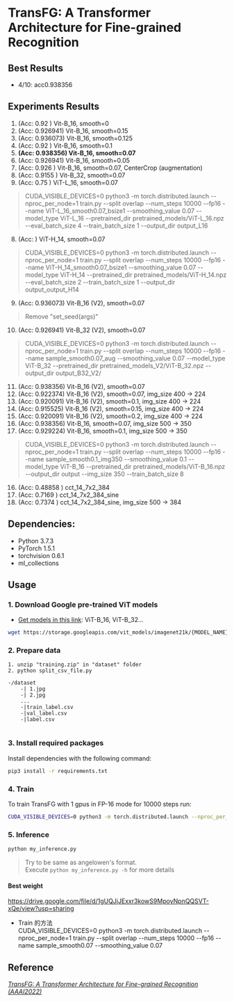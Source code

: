 # TransFG: A Transformer Architecture for Fine-grained Recognition

## Best Results 
* 4/10: acc0.938356

## Experiments Results

1. (Acc: 0.92    ) Vit-B_16, smooth=0
2. (Acc: 0.926941) Vit-B_16, smooth=0.15 
2. (Acc: 0.936073) Vit-B_16, smooth=0.125 
2. (Acc: 0.92    ) Vit-B_16, smooth=0.1
3. **(Acc: 0.938356) Vit-B_16, smooth=0.07**
4. (Acc: 0.926941) Vit-B_16, smooth=0.05
5. (Acc: 0.926   ) Vit-B_16, smooth=0.07, CenterCrop (augmentation)
6. (Acc: 0.9155  ) Vit-B_32, smooth=0.07
7. (Acc: 0.75    ) ViT-L_16, smooth=0.07
> CUDA_VISIBLE_DEVICES=0 python3 -m torch.distributed.launch --nproc_per_node=1 train.py  --split overlap --num_steps 10000 --fp16 --name ViT-L_16_smooth0.07_bsize1 --smoothing_value 0.07 --model_type ViT-L_16 --pretrained_dir pretrained_models/ViT-L_16.npz --eval_batch_size 4 --train_batch_size 1 --output_dir output_L16
8. (Acc: ) ViT-H_14, smooth=0.07
> CUDA_VISIBLE_DEVICES=0 python3 -m torch.distributed.launch --nproc_per_node=1 train.py  --split overlap --num_steps 10000 --fp16 --name ViT-H_14_smooth0.07_bsize1 --smoothing_value 0.07 --model_type ViT-H_14 --pretrained_dir pretrained_models/ViT-H_14.npz --eval_batch_size 2 --train_batch_size 1 --output_dir output_output_H14
9. (Acc: 0.936073) Vit-B_16 (V2), smooth=0.07

> Remove "set_seed(args)"

10. (Acc: 0.926941) Vit-B_32 (V2), smooth=0.07
> CUDA_VISIBLE_DEVICES=0 python3 -m torch.distributed.launch --nproc_per_node=1 train.py  --split overlap --num_steps 10000 --fp16 --name sample_smooth0.07_aug --smoothing_value 0.07 --model_type ViT-B_32 --pretrained_dir pretrained_models_V2/ViT-B_32.npz --output_dir output_B32_V2/
11. (Acc: 0.938356) Vit-B_16 (V2), smooth=0.07
12. (Acc: 0.922374) Vit-B_16 (V2), smooth=0.07, img_size 400 -> 224
13. (Acc: 0.920091) Vit-B_16 (V2), smooth=0.1, img_size 400 -> 224
14. (Acc: 0.915525) Vit-B_16 (V2), smooth=0.15, img_size 400 -> 224
15. (Acc: 0.920091) Vit-B_16 (V2), smooth=0.2, img_size 400 -> 224
16. (Acc: 0.938356) Vit-B_16, smooth=0.07, img_size 500 -> 350 
17. (Acc: 0.929224) Vit-B_16, smooth=0.1, img_size 500 -> 350 
> CUDA_VISIBLE_DEVICES=0 python3 -m torch.distributed.launch --nproc_per_node=1 train.py  --split overlap --num_steps 10000 --fp16 --name sample_smooth0.1_img350 --smoothing_value 0.1 --model_type ViT-B_16 --pretrained_dir pretrained_models/ViT-B_16.npz --output_dir output --img_size 350 --train_batch_size 8

16. (Acc: 0.48858 ) cct_14_7x2_384
16. (Acc: 0.7169  ) cct_14_7x2_384_sine
16. (Acc: 0.7374  ) cct_14_7x2_384_sine, img_size 500 -> 384 


## Dependencies:
+ Python 3.7.3
+ PyTorch 1.5.1
+ torchvision 0.6.1
+ ml_collections

## Usage
### 1. Download Google pre-trained ViT models

* [Get models in this link](https://console.cloud.google.com/storage/vit_models/): ViT-B_16, ViT-B_32...
```bash
wget https://storage.googleapis.com/vit_models/imagenet21k/{MODEL_NAME}.npz
```

### 2. Prepare data

```
1. unzip "training.zip" in "dataset" folder
2. python split_csv_file.py
```
```
-/dataset
    -| 1.jpg
    -| 2.jpg
    ...
    -|train_label.csv
    -|val_label.csv
    -|label.csv
    
```

### 3. Install required packages

Install dependencies with the following command:

```bash
pip3 install -r requirements.txt
```

### 4. Train

To train TransFG with 1 gpus in FP-16 mode for 10000 steps run:

```bash
CUDA_VISIBLE_DEVICES=0 python3 -m torch.distributed.launch --nproc_per_node=1 train.py  --split overlap --num_steps 10000 --fp16 --name sample_smooth0.07 --smoothing_value 0.07 --model_type ViT-B_16 --pretrained_dir pretrained_models/ViT-B_16.npz --output_dir output
```

### 5. Inference
```bash
python my_inference.py
```
> Try to be same as angelowen's format.  
> Execute `python my_inference.py -h` for more details

#### Best weight
https://drive.google.com/file/d/1gUQJjJExxr3kowS9MpoyNpnQQSVT-xQe/view?usp=sharing  

* Train 的方法  
CUDA_VISIBLE_DEVICES=0 python3 -m torch.distributed.launch --nproc_per_node=1 train.py  --split overlap --num_steps 10000 --fp16 --name sample_smooth0.07 --smoothing_value 0.07


## Reference
[*TransFG: A Transformer Architecture for Fine-grained Recognition (AAAI2022)*](https://arxiv.org/abs/2103.07976)  


